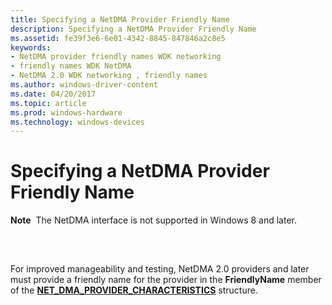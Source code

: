 ```yaml
---
title: Specifying a NetDMA Provider Friendly Name
description: Specifying a NetDMA Provider Friendly Name
ms.assetid: fe39f3e6-6e01-4342-8845-847846a2c8e5
keywords:
- NetDMA provider friendly names WDK networking
- friendly names WDK NetDMA
- NetDMA 2.0 WDK networking , friendly names
ms.author: windows-driver-content
ms.date: 04/20/2017
ms.topic: article
ms.prod: windows-hardware
ms.technology: windows-devices
---
```


# Specifying a NetDMA Provider Friendly Name


**Note**  The NetDMA interface is not supported in Windows 8 and later.

 

## <a href="" id="ddk-specifying-a-netdma-provider-friendly-name-ng"></a>


For improved manageability and testing, NetDMA 2.0 providers and later must provide a friendly name for the provider in the **FriendlyName** member of the [**NET\_DMA\_PROVIDER\_CHARACTERISTICS**](https://msdn.microsoft.com/library/windows/hardware/ff568738) structure.

 

 





